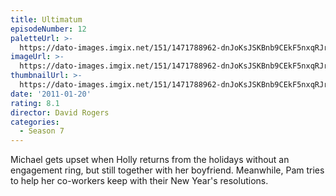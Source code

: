 ```yaml
---
title: Ultimatum
episodeNumber: 12
paletteUrl: >-
  https://dato-images.imgix.net/151/1471788962-dnJoKsJSKBnb9CEkF5nxqRJrWSz.jpg?auto=enhance&ch=DPR%2CWidth&palette=json
imageUrl: >-
  https://dato-images.imgix.net/151/1471788962-dnJoKsJSKBnb9CEkF5nxqRJrWSz.jpg?auto=compress%2Cformat&ch=DPR%2CWidth&w=500
thumbnailUrl: >-
  https://dato-images.imgix.net/151/1471788962-dnJoKsJSKBnb9CEkF5nxqRJrWSz.jpg?auto=enhance&ch=DPR%2CWidth&fit=crop&fm=jpg&h=280&w=500
date: '2011-01-20'
rating: 8.1
director: David Rogers
categories:
  - Season 7
---
```


Michael gets upset when Holly returns from the holidays without an engagement ring, but still together with her boyfriend. Meanwhile, Pam tries to help her co-workers keep with their New Year's resolutions.